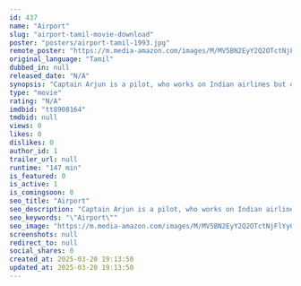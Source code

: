 ```yaml
---
id: 437
name: "Airport"
slug: "airport-tamil-movie-download"
poster: "posters/airport-tamil-1993.jpg"
remote_poster: "https://m.media-amazon.com/images/M/MV5BN2EyY2Q2OTctNjFlYy00MWVmLWE5ZjEtZmVkYTQ0NGVkOTk4XkEyXkFqcGdeQXVyODMyMDA2MjQ@._V1_SX300.jpg"
original_language: "Tamil"
dubbed_in: null
released_date: "N/A"
synopsis: "Captain Arjun is a pilot, who works on Indian airlines but only flies government planes, after a Union Minister calls him and tells him that his daughter who has gone on a tour to the Pakistani with her friends has been kidnapped ..."
type: "movie"
rating: "N/A"
imdbid: "tt8908164"
tmdbid: null
views: 0
likes: 0
dislikes: 0
author_id: 1
trailer_url: null
runtime: "147 min"
is_featured: 0
is_active: 1
is_comingsoon: 0
seo_title: "Airport"
seo_description: "Captain Arjun is a pilot, who works on Indian airlines but only flies government planes, after a Union Minister calls him and tells him that his daughter who has gone on a tour to the Pakistani with her friends has been kidnapped ..."
seo_keywords: "\"Airport\""
seo_image: "https://m.media-amazon.com/images/M/MV5BN2EyY2Q2OTctNjFlYy00MWVmLWE5ZjEtZmVkYTQ0NGVkOTk4XkEyXkFqcGdeQXVyODMyMDA2MjQ@._V1_SX300.jpg"
screenshots: null
redirect_to: null
social_shares: 0
created_at: 2025-03-20 19:13:50
updated_at: 2025-03-20 19:13:50
---
```


